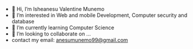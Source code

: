 - 👋 Hi, I’m Isheanesu Valentine Munemo
- 👀 I’m interested in Web and mobile Development, Computer security and database
- 🌱 I’m currently learning Computer Science
- 💞️ I’m looking to collaborate on ...
-  contact my email: anesumunemo99@gmail.com


<!---
Isheanesu578/Isheanesu578 is a ✨ special ✨ repository because its `README.md` (this file) appears on your GitHub profile.
You can click the Preview link to take a look at your changes.
--->
